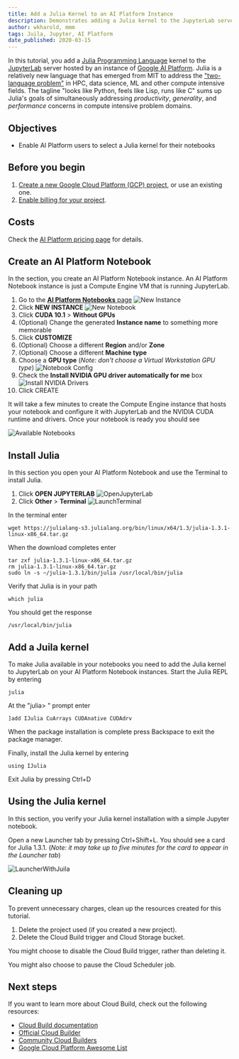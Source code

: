 ```yaml
---
title: Add a Julia Kernel to an AI Platform Instance
description: Demonstrates adding a Julia kernel to the JupyterLab server hosted by an AI Platform instance
author: wkharold, mmm
tags: Juila, Jupyter, AI Platform
date_published: 2020-03-15
---
```


In this tutorial, you add a [Julia Programming Language](https://julialang.org/) kernel to the [JupyterLab](https://jupyter.org/) server hosted by an
instance of [Google AI Platform](https://cloud.google.com/ai-platform). Julia is a relatively new language that has emerged from MIT to address the
["two-language problem"](https://www.quora.com/What-is-the-2-language-problem-in-data-science)
in HPC, data science, ML and other compute intensive fields. The tagline "looks
like Python, feels like Lisp, runs like C" sums up Julia's goals of
simultaneously addressing *productivity*, *generality*, and *performance*
concerns in compute intensive problem domains.

## Objectives

- Enable AI Platform users to select a Julia kernel for their notebooks

## Before you begin

1.  [Create a new Google Cloud Platform (GCP) project](https://console.cloud.google.com/project), or use an existing one.
2.  [Enable billing for your project](https://support.google.com/cloud/answer/6293499#enable-billing).

## Costs

Check the [AI Platform pricing page](https://cloud.google.com/ai-platform#pricing) for details.

## Create an AI Platform Notebook

In the section, you create an AI Platform Notebook instance. An AI Platform Notebook instance is just
a Compute Engine VM that is running JupyterLab.

1. Go to the [**AI Platform Notebooks** page](https://console.cloud.google.com/ai-platform/notebooks)
   ![New Instance](AIPlatformNewInstance.png)
2. Click **NEW INSTANCE**
   ![New Notebook](NewNotebookInstance.png)
3. Click **CUDA 10.1** > **Without GPUs**
4. (Optional) Change the generated **Instance name** to something more memorable
5. Click **CUSTOMIZE**
7. (Optional) Choose a different **Region** and/or **Zone**
8. (Optional) Choose a different **Machine type**
9. Choose a **GPU type** (*Note: don't choose a Virtual Workstation GPU type*)
   ![Notebook Config](NewNotebookInstanceConfig.png)
10. Check the **Install NVIDIA GPU driver automatically for me** box
   ![Install NVIDIA Drivers](InstallNVIDIADrivers.png)
11. Click CREATE

It will take a few minutes to create the Compute Engine instance that hosts your notebook and configure
it with JupyterLab and the NVIDIA CUDA runtime and drivers. Once your notebook is ready you should see

![Available Notebooks](AvailableNotebookInstance.png)

## Install Julia

In this section you open your AI Platform Notebook and use the Terminal to install Julia.

1. Click **OPEN JUPYTERLAB**
   ![OpenJupyterLab](OpenJupyterLab.png)
2. Click **Other** > **Terminal**
   ![LaunchTerminal](LaunchTerminal.png)

In the terminal enter

    wget https://julialang-s3.julialang.org/bin/linux/x64/1.3/julia-1.3.1-linux-x86_64.tar.gz

When the download completes enter

    tar zxf julia-1.3.1-linux-x86_64.tar.gz
    rm julia-1.3.1-linux-x86_64.tar.gz
    sudo ln -s ~/julia-1.3.1/bin/julia /usr/local/bin/julia

Verify that Julia is in your path

    which julia

You should get the response

    /usr/local/bin/julia

## Add a Juila kernel

To make Julia available in your notebooks you need to add the Julia kernel to JupyterLab on your
AI Platform Notebook instances. Start the Julia REPL by entering

    julia

At the "julia> " prompt enter

    ]add IJulia CuArrays CUDAnative CUDAdrv

When the package installation is complete press Backspace to exit the package manager. 

Finally, install the Julia kernel by entering

    using IJulia

Exit Julia by pressing Ctrl+D

## Using the Julia kernel

In this section, you verify your Julia kernel installation with a simple Jupyter notebook.

Open a new Launcher tab by pressing Ctrl+Shift+L. You should see a card for Julia 1.3.1. (*Note:
it may take up to five minutes for the card to appear in the Launcher tab*)

![LauncherWithJuila](LauncherWithJulia.png)


## Cleaning up

To prevent unnecessary charges, clean up the resources created for this tutorial.

1.  Delete the project used (if you created a new project).
2.  Delete the Cloud Build trigger and Cloud Storage bucket.

You might choose to disable the Cloud Build trigger, rather than deleting it.

You might also choose to pause the Cloud Scheduler job.

## Next steps

If you want to learn more about Cloud Build, check out the following resources:

-  [Cloud Build documentation](https://cloud.google.com/cloud-build/docs/) 
-  [Official Cloud Builder](https://github.com/GoogleCloudPlatform/cloud-builders)
-  [Community Cloud Builders](https://github.com/GoogleCloudPlatform/cloud-builders-community)
-  [Google Cloud Platform Awesome List](https://github.com/GoogleCloudPlatform/awesome-google-cloud)
